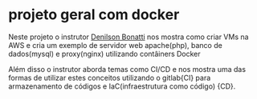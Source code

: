
<h1>projeto geral com docker</h1>

<p> 
    Neste projeto o instrutor <a href="https://github.com/denilsonbonatti">Denilson Bonatti</a>
    nos mostra como criar VMs na AWS e cria um exemplo de servidor web apache(php), banco de dados(mysql) e proxy(nginx) utilizando contâiners Docker
</p>
<p>
    Além disso o instrutor aborda temas como CI/CD e nos mostra uma das formas de utilizar estes conceitos utilizando o gitlab{CI} para armazenamento de códigos e IaC(infraestrutura como código) {CD}.
</p>